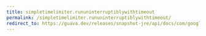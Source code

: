```yaml
---
title: simpletimelimiter.rununinterruptiblywithtimeout
permalink: /simpletimelimiter.rununinterruptiblywithtimeout/
redirect_to: https://guava.dev/releases/snapshot-jre/api/docs/com/google/common/util/concurrent/SimpleTimeLimiter.html#runUninterruptiblyWithTimeout-java.lang.Runnable-long-java.util.concurrent.TimeUnit-
---
```

